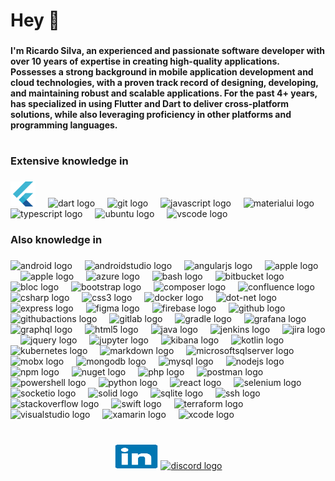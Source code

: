 <h1 align="left">Hey 👋</h1>

###

<h4 align="left">I'm Ricardo Silva, an experienced and passionate software developer with over 10 years of expertise in creating high-quality applications. Possesses a strong background in mobile application development and cloud technologies, with a proven track record of designing, developing, and maintaining robust and scalable applications. For the past 4+ years, has specialized in using Flutter and Dart to deliver cross-platform solutions, while also leveraging proficiency in other platforms and programming languages.</h4>

###

<h1 align="center"></h1>

###

<h3 align="left">Extensive knowledge in</h3>

###

<div align="left">
  <img src="https://github.com/devicons/devicon/blob/v2.16.0/icons/flutter/flutter-original.svg" height="40" alt="flutter logo"  title="Flutter" />
  <img width="12" />
  <img src="https://cdn.jsdelivr.net/gh/devicons/devicon/icons/dart/dart-original.svg" height="40" alt="dart logo"  title="Dart" />
  <img width="12" />
  <img src="https://skillicons.dev/icons?i=git" height="40" alt="git logo"  title="Git" />
  <img width="12" />
  <img src="https://cdn.jsdelivr.net/gh/devicons/devicon/icons/javascript/javascript-original.svg" height="40" alt="javascript logo"  title="JavaScript" />
  <img width="12" />
  <img src="https://cdn.jsdelivr.net/gh/devicons/devicon/icons/materialui/materialui-original.svg" height="40" alt="materialui logo"  title="Material UI"  />
  <img width="12" />
  <img src="https://cdn.jsdelivr.net/gh/devicons/devicon/icons/typescript/typescript-original.svg" height="40" alt="typescript logo"  title="Typescript" />
  <img width="12" />
  <img src="https://cdn.simpleicons.org/ubuntu/E95420" height="40" alt="ubuntu logo"  title="Ubuntu"  />
  <img width="12" />
  <img src="https://cdn.jsdelivr.net/gh/devicons/devicon/icons/vscode/vscode-original.svg" height="40" alt="vscode logo"   title="Visual Studio Code" />
</div>

###

<h3 align="left">Also knowledge in</h3>

###

<div align="left">
  <img src="https://cdn.simpleicons.org/android/3DDC84" height="40" alt="android logo"  title="Android"  />
  <img width="12" />
  <img src="https://cdn.jsdelivr.net/gh/devicons/devicon/icons/androidstudio/androidstudio-original.svg" height="40" alt="androidstudio logo"  title="Android Studio" />
  <img width="12" />
  <img src="https://cdn.jsdelivr.net/gh/devicons/devicon/icons/angularjs/angularjs-original.svg" height="40" alt="angularjs logo"  title="Angular" />
  <img width="12" />
  <img src="https://cdn.simpleicons.org/apple/000000" height="40" alt="apple logo"  title="Apple" />
  <img width="12" />
  <img src="https://avatars.githubusercontent.com/oa/414401?s=100&u=fbc26b66fef9f2a2aa8a2915f14cce91fc441aca&v=4" height="40" alt="apple logo"  title="App Center" />
  <img width="12" />
  <img src="https://cdn.jsdelivr.net/gh/devicons/devicon/icons/azure/azure-original.svg" height="40" alt="azure logo"  title="Azure" />
  <img width="12" />
  <img src="https://cdn.jsdelivr.net/gh/devicons/devicon/icons/bash/bash-original.svg" height="40" alt="bash logo"  title="Bash"  />
  <img width="12" />
  <img src="https://cdn.jsdelivr.net/gh/devicons/devicon/icons/bitbucket/bitbucket-original.svg" height="40" alt="bitbucket logo"  title="BitBucket" />
  <img width="12" />
  <img src="https://bloclibrary.dev/_astro/dark-bloc-logo.D-BLnUA2.svg" height="40" alt="bloc logo"  title="BLoC" />
  <img width="12" />
  <img src="https://cdn.jsdelivr.net/gh/devicons/devicon/icons/bootstrap/bootstrap-original.svg" height="40" alt="bootstrap logo"  title="BootStrap" />
  <img width="12" />
  <img src="https://cdn.jsdelivr.net/gh/devicons/devicon/icons/composer/composer-original.svg" height="40" alt="composer logo"  title="Composer" />
  <img width="12" />
  <img src="https://cdn.jsdelivr.net/gh/devicons/devicon/icons/confluence/confluence-original.svg" height="40" alt="confluence logo"  title="Confluence" />
  <img width="12" />
  <img src="https://cdn.jsdelivr.net/gh/devicons/devicon/icons/csharp/csharp-original.svg" height="40" alt="csharp logo"  title="C#" />
  <img width="12" />
  <img src="https://cdn.jsdelivr.net/gh/devicons/devicon/icons/css3/css3-original.svg" height="40" alt="css3 logo"  title="CSS"  />
  <img width="12" />
  <img src="https://cdn.jsdelivr.net/gh/devicons/devicon/icons/docker/docker-original.svg" height="40" alt="docker logo"  title="Docker" />
  <img width="12" />
  <img src="https://cdn.jsdelivr.net/gh/devicons/devicon/icons/dot-net/dot-net-original.svg" height="40" alt="dot-net logo"  title=".Net" />
  <img width="12" />
  <img src="https://cdn.jsdelivr.net/gh/devicons/devicon/icons/express/express-original.svg" height="40" alt="express logo"   title="Express" />
  <img width="12" />
  <img src="https://cdn.jsdelivr.net/gh/devicons/devicon/icons/figma/figma-original.svg" height="40" alt="figma logo"  title="Figma" />
  <img width="12" />
  <img src="https://cdn.jsdelivr.net/gh/devicons/devicon/icons/firebase/firebase-plain.svg" height="40" alt="firebase logo"  title="Firebase" />
  <img width="12" />
  <img src="https://cdn.jsdelivr.net/gh/devicons/devicon/icons/github/github-original.svg" height="40" alt="github logo"  title="GitHub" />
  <img width="12" />
  <img src="https://cdn.simpleicons.org/githubactions/2088FF" height="40" alt="githubactions logo"  title="GitHub Actions" />
  <img width="12" />
  <img src="https://cdn.jsdelivr.net/gh/devicons/devicon/icons/gitlab/gitlab-original.svg" height="40" alt="gitlab logo"  title="GitLab" />
  <img width="12" />
  <img src="https://cdn.simpleicons.org/gradle/02303A" height="40" alt="gradle logo"  title="Gradle" />
  <img width="12" />
  <img src="https://cdn.jsdelivr.net/gh/devicons/devicon/icons/grafana/grafana-original.svg" height="40" alt="grafana logo"  title="Grafana" />
  <img width="12" />
  <img src="https://cdn.jsdelivr.net/gh/devicons/devicon/icons/graphql/graphql-plain.svg" height="40" alt="graphql logo" title="GraphQL"  />
  <img width="12" />
  <img src="https://cdn.jsdelivr.net/gh/devicons/devicon/icons/html5/html5-original.svg" height="40" alt="html5 logo"  title="HTML" />
  <img width="12" />
  <img src="https://cdn.jsdelivr.net/gh/devicons/devicon/icons/java/java-original.svg" height="40" alt="java logo"  title="Java"  />
  <img width="12" />
  <img src="https://skillicons.dev/icons?i=jenkins" height="40" alt="jenkins logo"  title="Jenkins" />
  <img width="12" />
  <img src="https://cdn.jsdelivr.net/gh/devicons/devicon/icons/jira/jira-original.svg" height="40" alt="jira logo"  title="Jira"  />
  <img width="12" />
  <img src="https://cdn.jsdelivr.net/gh/devicons/devicon/icons/jquery/jquery-original.svg" height="40" alt="jquery logo"  title="jQuery"  />
  <img width="12" />
  <img src="https://cdn.jsdelivr.net/gh/devicons/devicon/icons/jupyter/jupyter-original.svg" height="40" alt="jupyter logo"  title="Jupyter" />
  <img width="12" />
  <img src="https://static-www.elastic.co/v3/assets/bltefdd0b53724fa2ce/blt4466841eed0bf232/5d082a5e97f2babb5af907ee/logo-kibana-32-color.svg" height="40" alt="kibana logo"  title="Kibana" />
  <img width="12" />
  <img src="https://cdn.jsdelivr.net/gh/devicons/devicon/icons/kotlin/kotlin-original.svg" height="40" alt="kotlin logo"  title="Kotlin" />
  <img width="12" />
  <img src="https://cdn.jsdelivr.net/gh/devicons/devicon/icons/kubernetes/kubernetes-plain.svg" height="40" alt="kubernetes logo"  title="Kubernetes" />
  <img width="12" />
  <img src="https://cdn.jsdelivr.net/gh/devicons/devicon/icons/markdown/markdown-original.svg" height="40" alt="markdown logo"  title="Markdown" />
  <img width="12" />
  <img src="https://cdn.jsdelivr.net/gh/devicons/devicon/icons/microsoftsqlserver/microsoftsqlserver-plain.svg" height="40" alt="microsoftsqlserver logo"  title="MS SQL Server" />
  <img width="12" />
  <img src="https://mobx.js.org/assets/mobx.png" height="40" alt="mobx logo"  title="MobX" />
  <img width="12" />
  <img src="https://cdn.jsdelivr.net/gh/devicons/devicon/icons/mongodb/mongodb-original.svg" height="40" alt="mongodb logo"  title="Mongo DB" />
  <img width="12" />
  <img src="https://cdn.jsdelivr.net/gh/devicons/devicon/icons/mysql/mysql-original.svg" height="40" alt="mysql logo"  title="MySQL" />
  <img width="12" />
  <img src="https://cdn.jsdelivr.net/gh/devicons/devicon/icons/nodejs/nodejs-original.svg" height="40" alt="nodejs logo"  title="NodeJS" />
  <img width="12" />
  <img src="https://cdn.jsdelivr.net/gh/devicons/devicon/icons/npm/npm-original-wordmark.svg" height="40" alt="npm logo"  title="NPM" />
  <img width="12" />
  <img src="https://cdn.jsdelivr.net/gh/devicons/devicon/icons/nuget/nuget-original.svg" height="40" alt="nuget logo"  title="Nuget" />
  <img width="12" />
  <img src="https://cdn.jsdelivr.net/gh/devicons/devicon/icons/php/php-original.svg" height="40" alt="php logo"  title="PHP" />
  <img width="12" />
  <img src="https://cdn.simpleicons.org/postman/FF6C37" height="40" alt="postman logo"  title="Postman" />
  <img width="12" />
  <img src="https://skillicons.dev/icons?i=powershell" height="40" alt="powershell logo"  title="Powershell" />
  <img width="12" />
  <img src="https://cdn.jsdelivr.net/gh/devicons/devicon/icons/python/python-original.svg" height="40" alt="python logo"  title="Python" />
  <img width="12" />
  <img src="https://cdn.jsdelivr.net/gh/devicons/devicon/icons/react/react-original.svg" height="40" alt="react logo"  title="React" />
  <img width="12" />
  <img src="https://cdn.jsdelivr.net/gh/devicons/devicon/icons/selenium/selenium-original.svg" height="40" alt="selenium logo"  title="Selenium" />
  <img width="12" />
  <img src="https://cdn.jsdelivr.net/gh/devicons/devicon/icons/socketio/socketio-original.svg" height="40" alt="socketio logo"  title="SocketIO" />
  <img width="12" />
  <img src="https://cdn.simpleicons.org/solid/2C4F7C" height="40" alt="solid logo"  title="SOLID" />
  <img width="12" />
  <img src="https://cdn.jsdelivr.net/gh/devicons/devicon/icons/sqlite/sqlite-original.svg" height="40" alt="sqlite logo"  title="SQLite" />
  <img width="12" />
  <img src="https://cdn.jsdelivr.net/gh/devicons/devicon/icons/ssh/ssh-original.svg" height="40" alt="ssh logo"  title="SSH" />
  <img width="12" />
  <img src="https://cdn.simpleicons.org/stackoverflow/F58025" height="40" alt="stackoverflow logo"  title="Stack Overflow" />
  <img width="12" />
  <img src="https://cdn.jsdelivr.net/gh/devicons/devicon/icons/swift/swift-original.svg" height="40" alt="swift logo"  title="Swift" />
  <img width="12" />
  <img src="https://cdn.jsdelivr.net/gh/devicons/devicon/icons/terraform/terraform-original.svg" height="40" alt="terraform logo"  title="Terraform" />
  <img width="12" />
  <img src="https://cdn.jsdelivr.net/gh/devicons/devicon/icons/visualstudio/visualstudio-plain.svg" height="40" alt="visualstudio logo"  title="Visual Studio" />
  <img width="12" />
  <img src="https://cdn.jsdelivr.net/gh/devicons/devicon/icons/xamarin/xamarin-original.svg" height="40" alt="xamarin logo"  title="Xamarin" />
  <img width="12" />
  <img src="https://cdn.jsdelivr.net/gh/devicons/devicon/icons/xcode/xcode-original.svg" height="40" alt="xcode logo"  title="Xcode" />
</div>

###

<h1 align="left"></h1>

###

<div align="center">
  <a href="https://www.linkedin.com/in/-silva-ricardo" target="_blank"><img src="https://github.com/devicons/devicon/blob/v2.16.0/icons/linkedin/linkedin-original.svg" width="71" height="40" alt="linkedin logo"/></a>
  <a href="https://www.discordapp.com/users/silvaricardo" target="_blank"><img src="https://raw.githubusercontent.com/maurodesouza/profile-readme-generator/master/src/assets/icons/social/discord/default.svg" width="71" height="40" alt="discord logo"  /></a>
</div>

###
